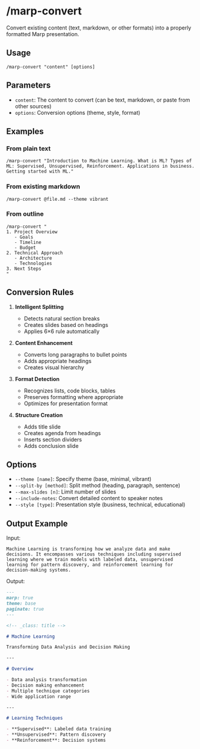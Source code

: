 # /marp-convert

Convert existing content (text, markdown, or other formats) into a properly formatted Marp presentation.

## Usage
```
/marp-convert "content" [options]
```

## Parameters
- `content`: The content to convert (can be text, markdown, or paste from other sources)
- `options`: Conversion options (theme, style, format)

## Examples

### From plain text
```
/marp-convert "Introduction to Machine Learning. What is ML? Types of ML: Supervised, Unsupervised, Reinforcement. Applications in business. Getting started with ML."
```

### From existing markdown
```
/marp-convert @file.md --theme vibrant
```

### From outline
```
/marp-convert "
1. Project Overview
   - Goals
   - Timeline
   - Budget
2. Technical Approach
   - Architecture
   - Technologies
3. Next Steps
"
```

## Conversion Rules

1. **Intelligent Splitting**
   - Detects natural section breaks
   - Creates slides based on headings
   - Applies 6×6 rule automatically

2. **Content Enhancement**
   - Converts long paragraphs to bullet points
   - Adds appropriate headings
   - Creates visual hierarchy

3. **Format Detection**
   - Recognizes lists, code blocks, tables
   - Preserves formatting where appropriate
   - Optimizes for presentation format

4. **Structure Creation**
   - Adds title slide
   - Creates agenda from headings
   - Inserts section dividers
   - Adds conclusion slide

## Options

- `--theme [name]`: Specify theme (base, minimal, vibrant)
- `--split-by [method]`: Split method (heading, paragraph, sentence)
- `--max-slides [n]`: Limit number of slides
- `--include-notes`: Convert detailed content to speaker notes
- `--style [type]`: Presentation style (business, technical, educational)

## Output Example

Input:
```
Machine Learning is transforming how we analyze data and make decisions. It encompasses various techniques including supervised learning where we train models with labeled data, unsupervised learning for pattern discovery, and reinforcement learning for decision-making systems.
```

Output:
```markdown
---
marp: true
theme: base
paginate: true
---

<!-- _class: title -->

# Machine Learning

Transforming Data Analysis and Decision Making

---

# Overview

- Data analysis transformation
- Decision making enhancement
- Multiple technique categories
- Wide application range

---

# Learning Techniques

- **Supervised**: Labeled data training
- **Unsupervised**: Pattern discovery
- **Reinforcement**: Decision systems
```